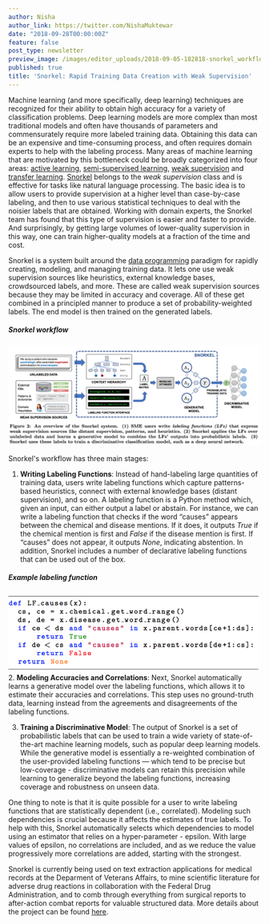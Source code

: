 ```yaml
---
author: Nisha
author_link: https://twitter.com/NishaMuktewar
date: "2018-09-28T00:00:00Z"
feature: false
post_type: newsletter
preview_image: /images/editor_uploads/2018-09-05-182818-snorkel_workflow.png
published: true
title: 'Snorkel: Rapid Training Data Creation with Weak Supervision'
---
```


Machine learning (and more specifically, deep learning) techniques are recognized for their ability to obtain high accuracy for 
a variety of classification problems. Deep learning models are more complex than most traditional models and often have 
thousands of parameters and commensurately require more labeled training data. Obtaining this data can be an expensive and time-consuming process, and often requires domain experts to help with the labeling process. Many areas of machine learning that are motivated by this bottleneck could be broadly categorized into four areas: [active learning](https://dl.acm.org/citation.cfm?id=3019233), [semi-supervised learning](https://dl.acm.org/citation.cfm?id=1841234), [weak supervision](https://dawn.cs.stanford.edu/2017/07/16/weak-supervision/) and [transfer learning](https://ieeexplore.ieee.org/document/5288526/). [Snorkel](https://arxiv.org/abs/1711.10160) belongs to the *weak supervision* class and is effective for tasks like natural language processing. The basic idea is to allow users to provide supervision at a higher level than case-by-case labeling, and then to use various statistical techniques to deal with the noisier labels that are obtained. Working with domain experts, the Snorkel team has found that this type of supervision is easier and faster to provide. And surprisingly, by getting large volumes of lower-quality supervision in this way, one can train higher-quality models at a fraction of the time and cost. 

Snorkel is a system built around the [data programming](https://papers.nips.cc/paper/6523-data-programming-creating-large-training-sets-quickly) paradigm for rapidly creating, modeling, and managing training data. It lets one use weak supervision sources like heuristics, external knowledge bases, crowdsourced labels, and more. These are called weak supervision sources because they may be limited in accuracy and coverage. All of these get combined in a principled manner to produce a set of 
probability-weighted labels. The end model is then trained on the generated labels.
##### Snorkel workflow
![](/images/editor_uploads/2018-09-05-182818-snorkel_workflow.png)

Snorkel's workflow has three main stages:
1. **Writing Labeling Functions**: Instead of hand-labeling large quantities of training data, users write labeling functions 
which capture patterns-based heuristics, connect with external knowledge bases (distant supervision), and so on. A labeling 
function is a Python method which, given an input, can either output a label or abstain. For instance, we can write a labeling function that checks if the word “causes” appears between the chemical and disease mentions. If it does, it outputs *True* if the chemical mention is first and *False* if the disease mention is first. If “causes” does not appear, it outputs *None*, indicating abstention. In addition, Snorkel includes a number of declarative labeling functions that can be used out of the box.
##### Example labeling function
![](/images/editor_uploads/2018-09-05-182951-labeling_function.png)
2. **Modeling Accuracies and Correlations**: Next, Snorkel automatically learns a generative model over the labeling functions, which allows it to estimate their accuracies and correlations. This step uses no ground-truth data, learning instead from the agreements and disagreements of the labeling functions.    

3. **Training a Discriminative Model**: The output of Snorkel is a set of probabilistic labels that can be used to train a 
wide variety of state-of-the-art machine learning models, such as popular deep learning models. While the generative model is 
essentially a re-weighted combination of the user-provided labeling functions — which tend to be precise but low-coverage - discriminative models can retain this precision while learning to generalize beyond the labeling functions, increasing 
coverage and robustness on unseen data.   

One thing to note is that it is quite possible for a user to write labeling functions that are statistically dependent (i.e., correlated). Modeling such dependencies is crucial because it affects the estimates of true labels. To help with this, Snorkel automatically selects which dependencies to model using an estimator that relies on a hyper-parameter - epsilon. With large values of epsilon, no correlations are included, and as we reduce the value progressively more correlations are added, starting with the strongest.

Snorkel is currently being used on text extraction applications for medical records at the Deparment of Veterans Affairs, to mine scientific literature for adverse drug reactions in collaboration with the Federal Drug Administration, and to comb through everything from surgical reports to after-action combat reports for valuable structured data. More details about the project can be found [here](https://hazyresearch.github.io/snorkel/).